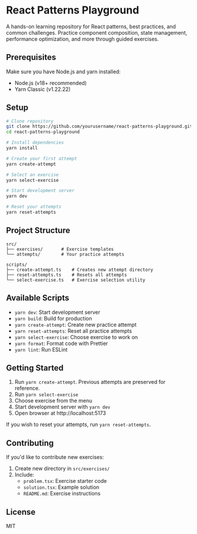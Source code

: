 # React Patterns Playground

A hands-on learning repository for React patterns, best practices, and common challenges. Practice component composition, state management, performance optimization, and more through guided exercises.

## Prerequisites

Make sure you have Node.js and yarn installed:

- Node.js (v18+ recommended)
- Yarn Classic (v1.22.22)

## Setup

```bash
# Clone repository
git clone https://github.com/yourusername/react-patterns-playground.git
cd react-patterns-playground

# Install dependencies
yarn install

# Create your first attempt
yarn create-attempt

# Select an exercise
yarn select-exercise

# Start development server
yarn dev

# Reset your attempts
yarn reset-attempts

```

## Project Structure

```
src/
├── exercises/       # Exercise templates
└── attempts/        # Your practice attempts

scripts/
├── create-attempt.ts    # Creates new attempt directory
├── reset-attempts.ts    # Resets all attempts
└── select-exercise.ts   # Exercise selection utility
```

## Available Scripts

- `yarn dev`: Start development server
- `yarn build`: Build for production
- `yarn create-attempt`: Create new practice attempt
- `yarn reset-attempts`: Reset all practice attempts
- `yarn select-exercise`: Choose exercise to work on
- `yarn format`: Format code with Prettier
- `yarn lint`: Run ESLint

## Getting Started

1. Run `yarn create-attempt`. Previous attempts are preserved for reference.
2. Run `yarn select-exercise`
3. Choose exercise from the menu
4. Start development server with `yarn dev`
5. Open browser at http://localhost:5173

If you wish to reset your attempts, run `yarn reset-attempts`.

## Contributing

If you'd like to contribute new exercises:

1. Create new directory in `src/exercises/`
2. Include:
   - `problem.tsx`: Exercise starter code
   - `solution.tsx`: Example solution
   - `README.md`: Exercise instructions

## License

MIT
